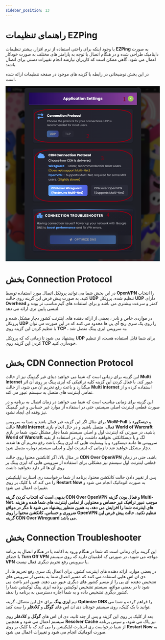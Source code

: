 ```yaml
---
sidebar_position: 13
---
```



# راهنمای تنظیمات EZPing

با وجود اینکه برای راحتی استفاده از نرم افزار، بیشتر تنظیمات **EZPing** به صورت داینامیک طراحی شده و در هنگام اتصال با توجه به پارامتر های مختلف به صورت خودکار اعمال می شود، گاهی ممکن است که کاربران نیازمند انجام تغییرات دستی برای اتصال باشند. 

در این بخش توضیحاتی در رابطه با گزینه های موجود در صفحه تنظیمات ارائه شده است.


![winver-run](./img/settings-menu.png)

# بخش Connection Protocol

در این بخش شما می توانید پروتکل اتصال مورد استفاده توسط **OpenVPN** را انتخاب کنید. به صورت پیش فرض این گزینه روی حالت **UDP** تنظیم شده. پروتکل **UDP** دارای **Overhead** کمتر و سرعت بیشتری می باشد و برای استفاده های گیم مناسب تر بوده و لتنسی پایین تری ارائه می دهد. 

در مواردی خاص و نادر ، بعضی از ارائه دهنده های اینترنت کشور دچار مشکل شده و پروتکل **UDP** را روی یک سری رنج آی پی ها محدود می کنند که در این صورت می توان با تنظیم کردن این گزینه روی **TCP** ، به سرویس ایزی پینگ متصل شد. 

پیشنهاد می شود تا زمانی که که پروتکل **UDP** برای شما قابل استفاده هست، از تنظیم کردن این گزینه روی **TCP** خودداری کنید. 


# بخش CDN Connection Protocol

این گزینه برای زمانی است که شما می خواهید دیتای غیر گیمینگ نیز از حالت **Multi Internet** عبور کند. با فعال کردن این گزینه کلیه ترافیکی که ایزی پینگ بر روی آن اثر میگذارد و باعث رفع تحریم آن می شود، از حالت **Multi Internet** استفاده کرده و از تمامی اینترنت های متصل به سیستم عبور می کند. 

این گزینه برای زمانی مناسب است که شما می خواهید در زمان اتصال به برنامه و در صورت قطعی اینترنت اصلی سیستم، حتی در استفاده از موارد غیر حساس و غیر گیمینگ نیز وقفه ای ایجاد نشود.

برای مثال اگر این گزینه غیر فعال باشد و شما به سرویس **WoW-Full** و **دیسکورد** با حالت **Multi Internet** فعال، متصل باشید و در حال انجام بازی **World of Warcraft** باشید، در صورتی که اینترنت اول و اصلی سیستم شما دچار مشکل شود، شما در بازی **World of Warcraft** لگ و یا دیسکانکتی نخواهید داشت، ولی در استفاده از بقیه سرویس ها مانند دیسکورد و یا وبسایت هایی که ایزی پینگ باعث رفع تحریم آن ها شده، دچار مشکل خواهید شد تا زمانی که اینترنت اول و اصلی سیستم دوباره متصل شود.

در مثال بالا، اگر کانکشن محتوا روی حالت **CDN Over OpenVPN** باشد، حتی در زمان قطعی اینترنت اول سیستم نیز مشکلی برای استفاده از سرویس هایی که ایزی پینگ بر روی آن ها اثر دارد نخواهید داشت.

پس از تغییر دادن حالت کانکشن محتوا، برنامه از شما درخواست ری استارت اپلیکیشن را می کند که با کلیک بر روی **Restart Now** به صورت اتوماتیک انجام می شود و تغییرات اعمال می شود.

**بدیهی است که انتخاب کردن گزینه CDN Over OpenVPN و فعال بودن گزینه Multi-Net، موجب عبور ترافیک غیر حساس و محتوایی از تمامی اینترنت های شما شده و هزینه های اینترنت شما را افزایش می دهد، به همین منظور پیشنهاد می شود تا مگر در مواقع ضروری و حساس، کانکشن محتوا را روی OpenVPN تنظیم نکنید. حالت پیش فرض این گزینه CDN Over Wireguard می باشد.**



# بخش Connection Troubleshooter

این گزینه برای زمانی است که شما در هنگام ورود به اکانت یا در هنگام اتصال به برنامه با خطای **Turn Off VPN** مواجه می شوید، در صورتی که اطمینان دارید که روی سیستم **VPN** یا سرویس رفع تحریم دیگری فعال نیست.

در بعضی موارد، ارائه دهنده های اینترنت کشور، برای اعمال یک سری رفع تحریم ها، از دی ان اس هایی استفاده می کنند که مسیر اتصال شما به بعضی از سرویس های تشخیص دهنده آی پی را از مسیر کشور های دیگری عبور می دهند. همین امر باعث می شود تا در بعضی مواقع، سیستم تشخیص لوکیشن برنامه ایزی پینگ لوکیشن شما را کشور دیگری تشخیص داده و به شما اجازه دسترسی به برنامه را ندهد. 

تیم **ایزی پینگ** برای حل این مشکل، گزینه **Optimize DNS** را فراهم کرده و شما می توانید با یک کلیک، روی سیستم خودتان دی ان اس های **گوگل** و **کلادفلر** را ست کنید.

بعد از کلیک بر روی این گزینه و پس از چند ثانیه، دی ان اس های **گوگل** و **کلادفلر** روی سیستم اعمال می شود و همچنین **Resolver Cache** نیز پاک می شود، و سپس برنامه از شما درخواست ری استارت اپلیکیشن را می کند که با کلیک بر روی **Restart Now** به صورت اتوماتیک انجام می شود و تغییرات اعمال می شود. 
